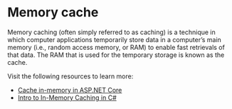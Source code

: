 # Memory cache

Memory caching (often simply referred to as caching) is a technique in which computer applications temporarily store data in a computer’s main memory (i.e., random access memory, or RAM) to enable fast retrievals of that data. The RAM that is used for the temporary storage is known as the cache.

Visit the following resources to learn more:

- [Cache in-memory in ASP.NET Core](https://learn.microsoft.com/en-us/aspnet/core/performance/caching/memory?view=aspnetcore-7.0)
- [Intro to In-Memory Caching in C#](https://www.youtube.com/watch?v=2jj2wH60QuE)